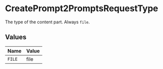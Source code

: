 # CreatePrompt2PromptsRequestType

The type of the content part. Always `file`.


## Values

| Name   | Value  |
| ------ | ------ |
| `FILE` | file   |